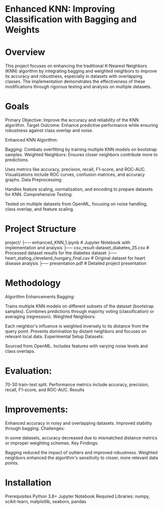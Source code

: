 # Enhanced KNN: Improving Classification with Bagging and Weights
# Overview
This project focuses on enhancing the traditional K-Nearest Neighbors (KNN) algorithm by integrating bagging and weighted neighbors to improve its accuracy and robustness, especially in datasets with overlapping classes. The implementation demonstrates the effectiveness of these modifications through rigorous testing and analysis on multiple datasets.

# Goals
Primary Objective: Improve the accuracy and reliability of the KNN algorithm.
Target Outcome: Enhance predictive performance while ensuring robustness against class overlap and noise.

Enhanced KNN Algorithm:

Bagging: Combats overfitting by training multiple KNN models on bootstrap samples.
Weighted Neighbors: Ensures closer neighbors contribute more to predictions.


Uses metrics like accuracy, precision, recall, F1-score, and ROC-AUC.
Visualizations include ROC curves, confusion matrices, and accuracy graphs.
Data Preprocessing:

Handles feature scaling, normalization, and encoding to prepare datasets for KNN.
Comprehensive Testing:

Tested on multiple datasets from OpenML, focusing on noise handling, class overlap, and feature scaling.

# Project Structure

project/
├── enhanced_KNN_1.ipynb            # Jupyter Notebook with implementation and analysis
├── csv_result-dataset_diabetes_35.csv  # Processed dataset results for the diabetes dataset
├── heart_statlog_cleveland_hungary_final.csv  # Original dataset for heart disease analysis
├── presentation.pdf                # Detailed project presentation
# Methodology
Algorithm Enhancements
Bagging:

Trains multiple KNN models on different subsets of the dataset (bootstrap samples).
Combines predictions through majority voting (classification) or averaging (regression).
Weighted Neighbors:

Each neighbor's influence is weighted inversely to its distance from the query point.
Prevents domination by distant neighbors and focuses on relevant local data.
Experimental Setup
Datasets:

Sourced from OpenML.
Includes features with varying noise levels and class overlaps.
# Evaluation:

70-30 train-test split.
Performance metrics include accuracy, precision, recall, F1-score, and ROC-AUC.
Results
# Improvements:

Enhanced accuracy in noisy and overlapping datasets.
Improved stability through bagging.
Challenges:

In some datasets, accuracy decreased due to mismatched distance metrics or improper weighting schemes.
Key Findings:

Bagging reduced the impact of outliers and improved robustness.
Weighted neighbors enhanced the algorithm's sensitivity to closer, more relevant data points.
# Installation
Prerequisites
Python 3.8+
Jupyter Notebook
Required Libraries: numpy, scikit-learn, matplotlib, seaborn, pandas
